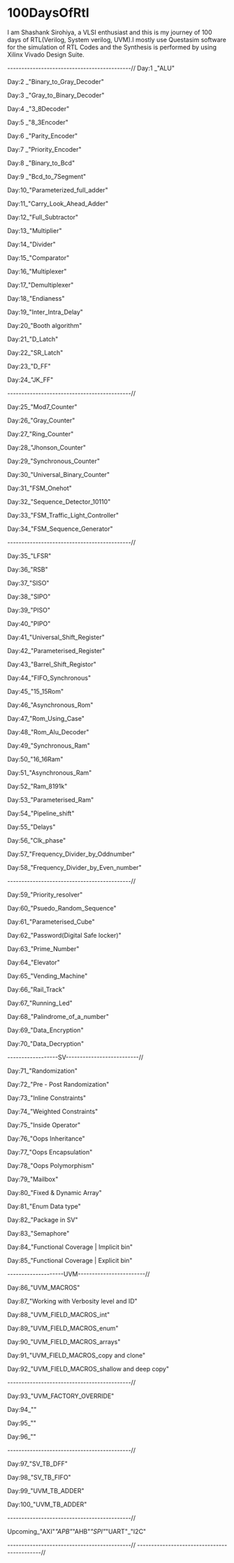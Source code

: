 # 100DaysOfRtl
I am Shashank Sirohiya, a VLSI enthusiast and this is my journey of 100 days of RTL(Verilog, System verilog, UVM).I mostly use Questasim software for the simulation of RTL Codes and the Synthesis is performed by using Xilinx Vivado Design Suite.

--------------------------------------------//
Day:1 _"ALU"

Day:2 _"Binary_to_Gray_Decoder"

Day:3 _"Gray_to_Binary_Decoder"

Day:4 _"3_8Decoder"

Day:5 _"8_3Encoder"

Day:6 _"Parity_Encoder"

Day:7 _"Priority_Encoder"

Day:8 _"Binary_to_Bcd"

Day:9 _"Bcd_to_7Segment"

Day:10_"Parameterized_full_adder"

Day:11_"Carry_Look_Ahead_Adder"

Day:12_"Full_Subtractor"

Day:13_"Multiplier"

Day:14_"Divider"

Day:15_"Comparator"

Day:16_"Multiplexer"

Day:17_"Demultiplexer"

Day:18_"Endianess"

Day:19_"Inter_Intra_Delay"

Day:20_"Booth algorithm"

Day:21_"D_Latch"

Day:22_"SR_Latch"

Day:23_"D_FF"

Day:24_"JK_FF"

--------------------------------------------//

Day:25_"Mod7_Counter"

Day:26_"Gray_Counter"

Day:27_"Ring_Counter"

Day:28_"Jhonson_Counter"

Day:29_"Synchronous_Counter"

Day:30_"Universal_Binary_Counter"

Day:31_"FSM_Onehot"

Day:32_"Sequence_Detector_10110"

Day:33_"FSM_Traffic_Light_Controller"

Day:34_"FSM_Sequence_Generator"

--------------------------------------------//

Day:35_"LFSR"

Day:36_"RSB"

Day:37_"SISO"

Day:38_"SIPO"

Day:39_"PISO"

Day:40_"PIPO"

Day:41_"Universal_Shift_Register"

Day:42_"Parameterised_Register"

Day:43_"Barrel_Shift_Registor"

Day:44_"FIFO_Synchronous"

Day:45_"15_15Rom"

Day:46_"Asynchronous_Rom"

Day:47_"Rom_Using_Case"

Day:48_"Rom_Alu_Decoder"

Day:49_"Synchronous_Ram" 

Day:50_"16_16Ram" 

Day:51_"Asynchronous_Ram"

Day:52_"Ram_8191k"

Day:53_"Parameterised_Ram"

Day:54_"Pipeline_shift"

Day:55_"Delays"

Day:56_"Clk_phase"

Day:57_"Frequency_Divider_by_Oddnumber"

Day:58_"Frequency_Divider_by_Even_number"

--------------------------------------------//

Day:59_"Priority_resolver"

Day:60_"Psuedo_Random_Sequence"

Day:61_"Parameterised_Cube"

Day:62_"Password(Digital Safe locker)"

Day:63_"Prime_Number"

Day:64_"Elevator"

Day:65_"Vending_Machine"

Day:66_"Rail_Track"

Day:67_"Running_Led" 

Day:68_"Palindrome_of_a_number"

Day:69_"Data_Encryption"

Day:70_"Data_Decryption"

------------------SV--------------------------//

Day:71_"Randomization"

Day:72_"Pre - Post Randomization"

Day:73_"Inline Constraints"

Day:74_"Weighted Constraints"

Day:75_"Inside Operator"

Day:76_"Oops Inheritance"

Day:77_"Oops Encapsulation"

Day:78_"Oops Polymorphism"

Day:79_"Mailbox"

Day:80_"Fixed & Dynamic Array"

Day:81_"Enum Data type"    

Day:82_"Package in SV" 

Day:83_"Semaphore" 

Day:84_"Functional Coverage | Implicit bin"   

Day:85_"Functional Coverage | Explicit bin" 

--------------------UVM------------------------//

Day:86_"UVM_MACROS"   

Day:87_"Working with Verbosity level and ID" 

Day:88_"UVM_FIELD_MACROS_int" 

Day:89_"UVM_FIELD_MACROS_enum" 

Day:90_"UVM_FIELD_MACROS_arrays" 

Day:91_"UVM_FIELD_MACROS_copy and clone" 

Day:92_"UVM_FIELD_MACROS_shallow and deep copy"

--------------------------------------------//

Day:93_"UVM_FACTORY_OVERRIDE"

Day:94_""

Day:95_""

Day:96_""

--------------------------------------------//

Day:97_"SV_TB_DFF"

Day:98_"SV_TB_FIFO"

Day:99_"UVM_TB_ADDER"

Day:100_"UVM_TB_ADDER"

--------------------------------------------//

Upcoming_"AXI"_"APB"_"AHB"_"SPI"_"UART"_"I2C"

--------------------------------------------//
--------------------------------------------//

